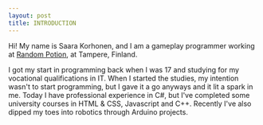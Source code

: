 ```yaml
---
layout: post
title: INTRODUCTION
---
```


Hi! My name is Saara Korhonen, and I am a gameplay programmer working at [Random Potion](http://randompotion.com/ "Random Potion"), at Tampere, Finland.

I got my start in programming back when I was 17 and studying for my vocational qualifications in IT. When I started the studies, my intention wasn't to start programming, but I gave it a go anyways
and it lit a spark in me. Today I have professional experience in C#, but I've completed some university courses in HTML & CSS, Javascript and C++.
Recently I've also dipped my toes into robotics through Arduino projects.